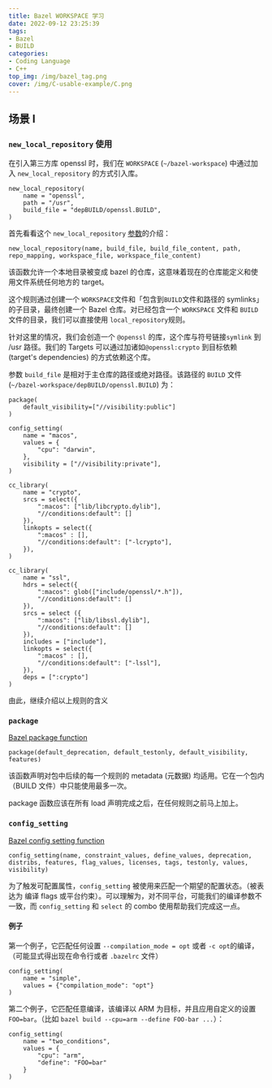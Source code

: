 ```yaml
---
title: Bazel WORKSPACE 学习
date: 2022-09-12 23:25:39
tags: 
- Bazel
- BUILD
categories:
- Coding Language
- C++
top_img: /img/bazel_tag.png
cover: /img/C-usable-example/C.png
---
```


## 场景 I

### `new_local_repository` 使用

在引入第三方库 openssl 时，我们在 `WORKSPACE` (`~/bazel-workspace`) 中通过加入 `new_local_repository` 的方式引入库。

```shell
new_local_repository(
    name = "openssl",
    path = "/usr",
    build_file = "depBUILD/openssl.BUILD",
)
```

首先看看这个 `new_local_repository` [参数](https://docs.bazel.build/versions/main/be/workspace.html#new_local_repository:~:text=use%20piano.jar.-,Arguments,-Attributes)的介绍：

```shell
new_local_repository(name, build_file, build_file_content, path, repo_mapping, workspace_file, workspace_file_content)
```

该函数允许一个本地目录被变成 bazel 的仓库，这意味着现在的仓库能定义和使用文件系统任何地方的 target。

这个规则通过创建一个 `WORKSPACE`文件和「包含到`BUILD`文件和路径的 symlinks」的子目录，最终创建一个 Bazel 仓库。对已经包含一个 `WORKSPACE`  文件和 `BUILD` 文件的目录，我们可以直接使用 `local_repository`规则。

针对这里的情况，我们会创造一个 `@openssl` 的库，这个库与符号链接`symlink` 到 /usr 路径。我们的 Targets 可以通过加诸如`@openssl:crypto` 到目标依赖 (target's dependencies) 的方式依赖这个库。

参数 `build_file` 是相对于主仓库的路径或绝对路径。该路径的 `BUILD` 文件 (`~/bazel-workspace/depBUILD/openssl.BUILD`) 为：

```shell
package(
    default_visibility=["//visibility:public"]
)

config_setting(
    name = "macos",
    values = {
        "cpu": "darwin",
    },
    visibility = ["//visibility:private"],
)

cc_library(
    name = "crypto",
    srcs = select({
        ":macos": ["lib/libcrypto.dylib"],
        "//conditions:default": []
    }),
    linkopts = select({
        ":macos" : [],
        "//conditions:default": ["-lcrypto"],
    }),
)

cc_library(
    name = "ssl",
    hdrs = select({
        ":macos": glob(["include/openssl/*.h"]),
        "//conditions:default": []
    }),
    srcs = select ({
        ":macos": ["lib/libssl.dylib"],
        "//conditions:default": []
    }),
    includes = ["include"],
    linkopts = select({
        ":macos" : [],
        "//conditions:default": ["-lssl"],
    }),
    deps = [":crypto"]
)
```

由此，继续介绍以上规则的含义

### `package`

[Bazel package function](https://bazel.build/reference/be/functions)

```shell
package(default_deprecation, default_testonly, default_visibility, features)
```

该函数声明对包中后续的每一个规则的 metadata (元数据) 均适用。它在一个包内（BUILD 文件）中只能使用最多一次。

package 函数应该在所有 load 声明完成之后，在任何规则之前马上加上。

### `config_setting`

[Bazel config setting function](https://bazel.build/reference/be/general#config_setting)

```shell
config_setting(name, constraint_values, define_values, deprecation, distribs, features, flag_values, licenses, tags, testonly, values, visibility)
```

为了触发可配置属性，`config_setting` 被使用来匹配一个期望的配置状态。（被表达为 编译 flags 或平台约束）。可以理解为，对不同平台，可能我们的编译参数不一致，而 `config_setting` 和 `select` 的 combo 使用帮助我们完成这一点。

#### 例子

第一个例子，它匹配任何设置 `--compilation_mode = opt` 或者 `-c opt`的编译，（可能显式得出现在命令行或者 `.bazelrc` 文件）

```shell
config_setting(
    name = "simple",
    values = {"compilation_mode": "opt"}
)
```

第二个例子，它匹配任意编译，该编译以 ARM 为目标，并且应用自定义的设置`FOO=bar`。（比如 `bazel build --cpu=arm --define FOO-bar ...`）：

```shell
config_setting(
    name = "two_conditions",
    values = {
        "cpu": "arm",
        "define": "FOO=bar"
    }
)
```
